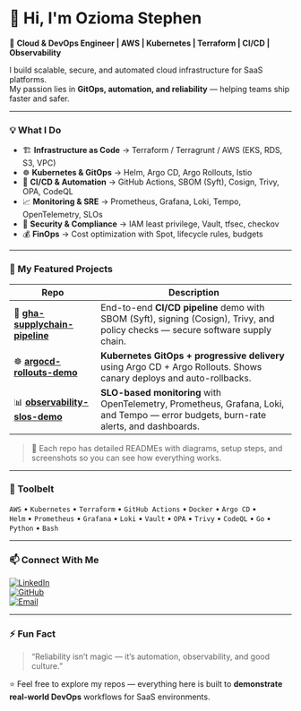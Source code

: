 # 👋 Hi, I'm Ozioma Stephen

🚀 **Cloud & DevOps Engineer | AWS | Kubernetes | Terraform | CI/CD | Observability**

I build scalable, secure, and automated cloud infrastructure for SaaS platforms.  
My passion lies in **GitOps, automation, and reliability** — helping teams ship faster and safer.

---

### 💡 What I Do
- 🏗️ **Infrastructure as Code** → Terraform / Terragrunt / AWS (EKS, RDS, S3, VPC)
- ☸️ **Kubernetes & GitOps** → Helm, Argo CD, Argo Rollouts, Istio
- 🔁 **CI/CD & Automation** → GitHub Actions, SBOM (Syft), Cosign, Trivy, OPA, CodeQL
- 📈 **Monitoring & SRE** → Prometheus, Grafana, Loki, Tempo, OpenTelemetry, SLOs
- 🔐 **Security & Compliance** → IAM least privilege, Vault, tfsec, checkov
- 💰 **FinOps** → Cost optimization with Spot, lifecycle rules, budgets

---

### 🧩 My Featured Projects

| Repo | Description |
|------|--------------|
| 🔐 [**gha-supplychain-pipeline**](https://github.com/<yourusername>/gha-supplychain-pipeline) | End-to-end **CI/CD pipeline** demo with SBOM (Syft), signing (Cosign), Trivy, and policy checks — secure software supply chain. |
| ☸️ [**argocd-rollouts-demo**](https://github.com/<yourusername>/argocd-rollouts-demo) | **Kubernetes GitOps + progressive delivery** using Argo CD + Argo Rollouts. Shows canary deploys and auto-rollbacks. |
| 📊 [**observability-slos-demo**](https://github.com/ozistephen/observability-slos-demo) | **SLO-based monitoring** with OpenTelemetry, Prometheus, Grafana, Loki, and Tempo — error budgets, burn-rate alerts, and dashboards. |

> 🧠 Each repo has detailed READMEs with diagrams, setup steps, and screenshots so you can see how everything works.

---

### 🧰 Toolbelt
`AWS` • `Kubernetes` • `Terraform` • `GitHub Actions` • `Docker` • `Argo CD` •  
`Helm` • `Prometheus` • `Grafana` • `Loki` • `Vault` • `OPA` • `Trivy` • `CodeQL` • `Go` • `Python` • `Bash`

---

### 📫 Connect With Me
[![LinkedIn](https://img.shields.io/badge/LinkedIn-%230077B5.svg?logo=linkedin&logoColor=white)](https://www.linkedin.com/in/ozy-stephen)  
[![GitHub](https://img.shields.io/badge/GitHub-000000?logo=github&logoColor=white)](https://github.com/<yourusername>)  
[![Email](https://img.shields.io/badge/Email-%23D14836.svg?logo=gmail&logoColor=white)](mailto:<youremail@example.com>)

---

### ⚡ Fun Fact
> “Reliability isn’t magic — it’s automation, observability, and good culture.”

⭐️ Feel free to explore my repos — everything here is built to **demonstrate real-world DevOps** workflows for SaaS environments.
